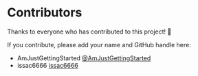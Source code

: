 # Contributors

Thanks to everyone who has contributed to this project! 🎉

If you contribute, please add your name and GitHub handle here:

- AmJustGettingStarted [@AmJustGettingStarted](https://github.com/AmJustGettingStarted)
- issac6666 [issac6666](https://github.com/issac6666)
